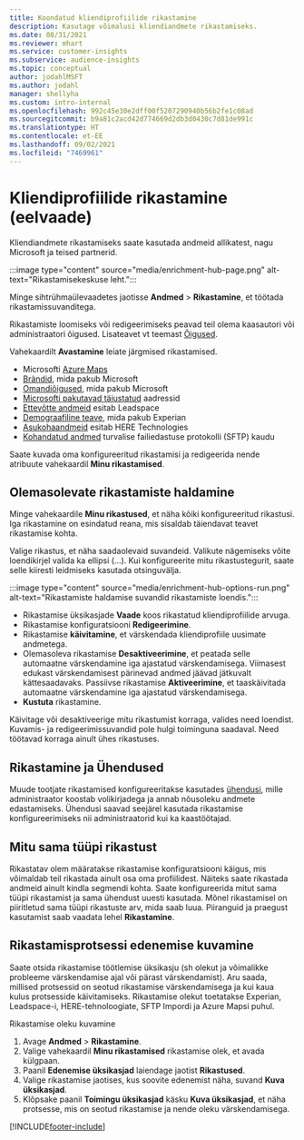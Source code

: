 ```yaml
---
title: Koondatud kliendiprofiilide rikastamine
description: Kasutage võimalusi kliendiandmete rikastamiseks.
ms.date: 08/31/2021
ms.reviewer: mhart
ms.service: customer-insights
ms.subservice: audience-insights
ms.topic: conceptual
author: jodahlMSFT
ms.author: jodahl
manager: shellyha
ms.custom: intro-internal
ms.openlocfilehash: 992c45e30e2dff00f5207290940b56b2fe1c08ad
ms.sourcegitcommit: b9a81c2acd42d774669d2db3d0430c7d81de991c
ms.translationtype: HT
ms.contentlocale: et-EE
ms.lasthandoff: 09/02/2021
ms.locfileid: "7469961"
---
```

# <a name="enrichment-for-customer-profiles-preview"></a>Kliendiprofiilide rikastamine (eelvaade)

Kliendiandmete rikastamiseks saate kasutada andmeid allikatest, nagu Microsoft ja teised partnerid.

:::image type="content" source="media/enrichment-hub-page.png" alt-text="Rikastamisekeskuse leht.":::

Minge sihtrühmaülevaadetes jaotisse **Andmed** > **Rikastamine**, et töötada rikastamissuvanditega.  

Rikastamiste loomiseks või redigeerimiseks peavad teil olema kaasautori või administraatori õigused. Lisateavet vt teemast [Õigused](permissions.md).

Vahekaardilt **Avastamine** leiate järgmised rikastamised.

- Microsofti [Azure Maps](enrichment-azure-maps.md)
- [Brändid](enrichment-microsoft.md), mida pakub Microsoft
- [Omandiõigused](enrichment-microsoft.md), mida pakub Microsoft
- [Microsofti pakutavad täiustatud](enrichment-enhanced-addresses.md) aadressid
- [Ettevõtte andmeid](enrichment-leadspace.md) esitab Leadspace
- [Demograafiline teave](enrichment-experian.md), mida pakub Experian
- [Asukohaandmeid](enrichment-here.md) esitab HERE Technologies
- [Kohandatud andmed](enrichment-SFTP-custom-import.md) turvalise failiedastuse protokolli (SFTP) kaudu

Saate kuvada oma konfigureeritud rikastamisi ja redigeerida nende atribuute vahekaardil **Minu rikastamised**.

## <a name="manage-existing-enrichments"></a>Olemasolevate rikastamiste haldamine

Minge vahekaardile **Minu rikastused**, et näha kõiki konfigureeritud rikastusi. Iga rikastamine on esindatud reana, mis sisaldab täiendavat teavet rikastamise kohta.

Valige rikastus, et näha saadaolevaid suvandeid. Valikute nägemiseks võite loendikirjel valida ka ellipsi (...). Kui konfigureerite mitu rikastustegurit, saate selle kiiresti leidmiseks kasutada otsinguvälja.

:::image type="content" source="media/enrichment-hub-options-run.png" alt-text="Rikastamiste haldamise suvandid rikastamiste loendis.":::

- Rikastamise üksikasjade **Vaade** koos rikastatud kliendiprofiilide arvuga.
- Rikastamise konfiguratsiooni **Redigeerimine**.
- Rikastamise **käivitamine**, et värskendada kliendiprofiile uusimate andmetega.
- Olemasoleva rikastamise **Desaktiveerimine**, et peatada selle automaatne värskendamine iga ajastatud värskendamisega. Viimasest edukast värskendamisest pärinevad andmed jäävad jätkuvalt kättesaadavaks. Passiivse rikastamise **Aktiveerimine**, et taaskäivitada automaatne värskendamine iga ajastatud värskendamisega.
- **Kustuta** rikastamine.

Käivitage või desaktiveerige mitu rikastumist korraga, valides need loendist. Kuvamis- ja redigeerimissuvandid pole hulgi toiminguna saadaval. Need töötavad korraga ainult ühes rikastuses.

## <a name="enrichments-and-connections"></a>Rikastamine ja Ühendused

Muude tootjate rikastamised konfigureeritakse kasutades [ühendusi](connections.md), mille administraator koostab volikirjadega ja annab nõusoleku andmete edastamiseks. Ühendusi saavad seejärel kasutada rikastamise konfigureerimiseks nii administraatorid kui ka kaastöötajad.  

## <a name="multiple-enrichments-of-the-same-type"></a>Mitu sama tüüpi rikastust

Rikastatav olem määratakse rikastamise konfiguratsiooni käigus, mis võimaldab teil rikastada ainult osa oma profiilidest. Näiteks saate rikastada andmeid ainult kindla segmendi kohta. Saate konfigureerida mitut sama tüüpi rikastamist ja sama ühendust uuesti kasutada. Mõnel rikastamisel on piiritletud sama tüüpi rikastuste arv, mida saab luua. Piiranguid ja praegust kasutamist saab vaadata lehel **Rikastamine**.

## <a name="see-the-progress-of-the-enrichment-process"></a>Rikastamisprotsessi edenemise kuvamine

Saate otsida rikastamise töötlemise üksikasju (sh olekut ja võimalikke probleeme värskendamise ajal või pärast värskendamist). Aru saada, millised protsessid on seotud rikastamise värskendamisega ja kui kaua kulus protsesside käivitamiseks. Rikastamise olekut toetatakse Experian, Leadspace-i, HERE-tehnoloogiate, SFTP Impordi ja Azure Mapsi puhul.

Rikastamise oleku kuvamine

1. Avage **Andmed** > **Rikastamine**. 
1. Valige vahekaardil **Minu rikastamised** rikastamise olek, et avada külgpaan. 
1. Paanil **Edenemise üksikasjad** laiendage jaotist **Rikastused**. 
1. Valige rikastamise jaotises, kus soovite edenemist näha, suvand **Kuva üksikasjad**. 
1. Klõpsake paanil **Toimingu üksikasjad** käsku **Kuva üksikasjad**, et näha protsesse, mis on seotud rikastamise ja nende oleku värskendamisega. 

[!INCLUDE[footer-include](../includes/footer-banner.md)]
